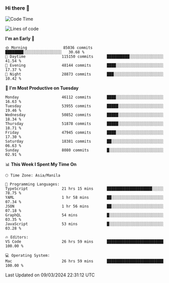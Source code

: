 ### Hi there 👋

<!--START_SECTION:waka-->
![Code Time](http://img.shields.io/badge/Code%20Time-4%2C943%20hrs%2053%20mins-blue)

![Lines of code](https://img.shields.io/badge/From%20Hello%20World%20I%27ve%20Written-119.1%20million%20lines%20of%20code-blue)

**I'm an Early 🐤** 

```text
🌞 Morning                85036 commits       ████████░░░░░░░░░░░░░░░░░   30.68 % 
🌆 Daytime                115150 commits      ██████████░░░░░░░░░░░░░░░   41.54 % 
🌃 Evening                48144 commits       ████░░░░░░░░░░░░░░░░░░░░░   17.37 % 
🌙 Night                  28873 commits       ███░░░░░░░░░░░░░░░░░░░░░░   10.42 % 
```
📅 **I'm Most Productive on Tuesday** 

```text
Monday                   46112 commits       ████░░░░░░░░░░░░░░░░░░░░░   16.63 % 
Tuesday                  53955 commits       █████░░░░░░░░░░░░░░░░░░░░   19.46 % 
Wednesday                50852 commits       █████░░░░░░░░░░░░░░░░░░░░   18.34 % 
Thursday                 51878 commits       █████░░░░░░░░░░░░░░░░░░░░   18.71 % 
Friday                   47945 commits       ████░░░░░░░░░░░░░░░░░░░░░   17.30 % 
Saturday                 18381 commits       ██░░░░░░░░░░░░░░░░░░░░░░░   06.63 % 
Sunday                   8080 commits        █░░░░░░░░░░░░░░░░░░░░░░░░   02.91 % 
```


📊 **This Week I Spent My Time On** 

```text
🕑︎ Time Zone: Asia/Manila

💬 Programming Languages: 
TypeScript               21 hrs 15 mins      ████████████████████░░░░░   78.75 % 
YAML                     1 hr 58 mins        ██░░░░░░░░░░░░░░░░░░░░░░░   07.34 % 
JSON                     1 hr 56 mins        ██░░░░░░░░░░░░░░░░░░░░░░░   07.18 % 
GraphQL                  54 mins             █░░░░░░░░░░░░░░░░░░░░░░░░   03.35 % 
JavaScript               53 mins             █░░░░░░░░░░░░░░░░░░░░░░░░   03.28 % 

🔥 Editors: 
VS Code                  26 hrs 59 mins      █████████████████████████   100.00 % 

💻 Operating System: 
Mac                      26 hrs 59 mins      █████████████████████████   100.00 % 
```


 Last Updated on 09/03/2024 22:31:12 UTC
<!--END_SECTION:waka-->


<!--
**rad182/rad182** is a ✨ _special_ ✨ repository because its `README.md` (this file) appears on your GitHub profile.

Here are some ideas to get you started:

- 🔭 I’m currently working on ...
- 🌱 I’m currently learning ...
- 👯 I’m looking to collaborate on ...
- 🤔 I’m looking for help with ...
- 💬 Ask me about ...
- 📫 How to reach me: ...
- 😄 Pronouns: ...
- ⚡ Fun fact: ...
-->
